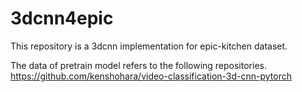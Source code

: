 # 3dcnn4epic

This repository is a 3dcnn implementation for epic-kitchen dataset.

The data of pretrain model refers to the following repositories.
https://github.com/kenshohara/video-classification-3d-cnn-pytorch
